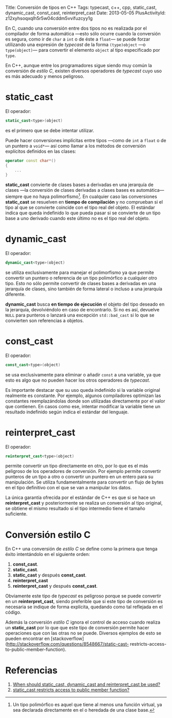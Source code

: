 Title: Conversión de tipos en C++
Tags: typecast, c++, cpp, static_cast, dynamic_cast, const_cast, reinterpret_cast
Date: 2013-05-05
PlusActivityId: z12xyhsoqxqlh5r5w04cddm5vvifuzcyy1g

En C, cuando una conversión entre dos tipos no es realizada por el compilador de
forma automática —esto sólo ocurre cuando la conversión es segura, como ir de
`char` a `int` o de éste a `float`— se puede forzar utilizando una expresión de
_typecast_ de la forma `(type)object` —o `type(object)`— para convertir el
elemento `object` al tipo especificado por `type`.

En C++, aunque entre los programadores sigue siendo muy común la conversión de
_estilo C_, existen diversos operadores de _typecast_ cuyo uso es más adecuado y
menos peligroso.

# static_cast

El operador:

~~~.cpp
static_cast<type>(object)
~~~

es el primero que se debe intentar utilizar.

Puede hacer conversiones implícitas entre tipos —como de `int` a `float` o de
un puntero a `void*`— así como llamar a los métodos de conversión explícitos
definidos en las clases:

~~~.cpp
operator const char*()
{
    ...
}
~~~

**static_cast** convierte de clases bases a derivadas en una jerarquía de clases
—la conversión de clases derivadas a clases bases es automática— siempre que no
haya polimorfismo[^1]. En cualquier caso las conversiones **static_cast** se
resuelven en **tiempo de compilación** y no comprueban si el tipo al que se
convierte coincide con el tipo real del objeto. El estándar indica que queda
indefinido lo que pueda pasar si se convierte de un tipo base a uno derivado
cuando este último no es el tipo real del objeto.

# dynamic_cast

El operador:

~~~.cpp
dynamic_cast<type>(object)
~~~

se utiliza exclusivamente para manejar el polimorfismo ya que permite convertir
un puntero o referencia de un tipo polimórfico a cualquier otro tipo. Esto no
sólo permite convertir de clases bases a derivadas en una jerarquía de clases,
sino también de forma lateral o incluso a una jerarquía diferente.

**dynamic_cast** busca **en tiempo de ejecución** el objeto del tipo deseado
en la jerarquía, devolviéndolo en caso de encontrarlo. Si no es así, devuelve
`NULL` para punteros o lanzará una excepción `std::bad_cast` si lo que se
convierten son referencias a objetos.

# const_cast

El operador:

~~~.cpp
const_cast<type>(object)
~~~

se usa exclusivamente para eliminar o añadir `const` a una variable, ya que esto
es algo que no pueden hacer los otros operadores de _typecast_.

Es importante destacar que su uso queda indefinido si la variable original
realmente es constante. Por ejemplo, algunos compiladores optimizan las constantes
reemplazándolas donde son utilizadas directamente por el valor que contienen. En
casos como ese, intentar modificar la variable tiene un resultado indefinido
según indica el estándar del lenguaje.

# reinterpret_cast

El operador:

~~~.cpp
reinterpret_cast<type>(object)
~~~

permite convertir un tipo directamente en otro, por lo que es el más peligroso
de los operadores de conversión. Por ejemplo permite convertir punteros de un
tipo a otro o convertir un puntero en un entero para su manipulación. Se utiliza
fundamentalmente para convertir un flujo de bytes en el tipo definitivo con
el que se van a manipular los datos.

La única garantía ofrecida por el estándar de C++ es que si se hace un
**reinterpret_cast** y posteriormente se realiza un conversión al tipo original,
se obtiene el mismo resultado si el tipo intermedio tiene el tamaño suficiente.

# Conversión estilo C

En C++ una conversión de _estilo C_ se define como la primera que tenga éxito
intentándolo en el siguiente orden:

 1. **const_cast**.
 2. **static_cast**.
 3. **static_cast** y después **const_cast**.
 4. **reinterpret_cast**
 5. **reinterpret_cast** y después **const_cast**.

Obviamente este tipo de _typecast_ es peligroso porque se puede convertir en un
**reinterpret_cast**, siendo preferible que si este tipo de conversión es
necesaria se indique de forma explícita, quedando como tal reflejada en el
código.

Además la conversión _estilo C_ ignora el control de acceso cuando realiza un
**static_cast** por lo que que este tipo de conversión permite hacer
operaciones que con las otras no se puede. Diversos ejemplos de esto se pueden encontrar en
[stackoverflow](http://stackoverflow.com/questions/8548667/static-cast- restricts-access-to-public-member-function).

# Referencias

 1. [When should static_cast, dynamic_cast and reinterpret_cast be used?](http://stackoverflow.com/questions/332030/when-should-static-cast-dynamic-cast-and-reinterpret-cast-be-used)
 2. [static_cast restricts access to public member function?](http://stackoverflow.com/questions/8548667/static-cast-restricts-access-to-public-member-function)

[^1]: Un tipo polimórfico es aquel que tiene al menos una función virtual, ya sea
declarada directamente en el o heredada de una clase base.